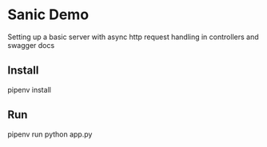 # Sanic Demo

Setting up a basic server with async http request handling in controllers and swagger docs

## Install
pipenv install

## Run
pipenv run python app.py
